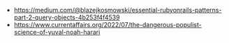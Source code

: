 - https://medium.com/@blazejkosmowski/essential-rubyonrails-patterns-part-2-query-objects-4b253f4f4539
- https://www.currentaffairs.org/2022/07/the-dangerous-populist-science-of-yuval-noah-harari